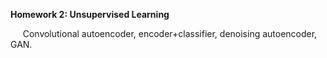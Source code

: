 **Homework 2: Unsupervised Learning**

&nbsp;&nbsp;&nbsp;&nbsp; Convolutional autoencoder, encoder+classifier, denoising autoencoder, GAN.

